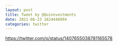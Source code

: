 ```yaml
--- 
layout: post 
title: Tweet by @Quinnvestments 
date: 2021-06-23 1624446094 
categories: twitter 
--- 
```

https://twitter.com/o/status/1407655038781165578